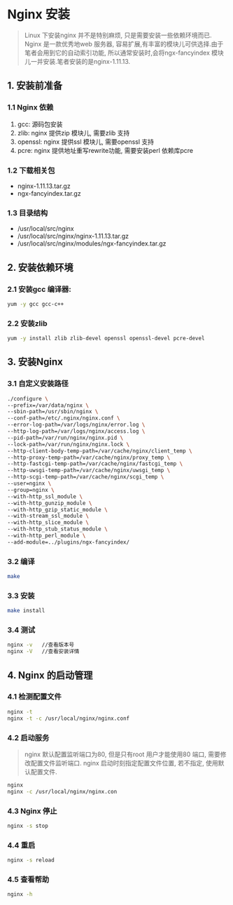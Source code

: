 # Nginx 安装

> Linux 下安装nginx 并不是特别麻烦, 只是需要安装一些依赖环境而已. Nginx 是一款优秀地web 服务器, 容易扩展,有丰富的模块儿可供选择.由于笔者会用到它的自动索引功能, 所以通常安装时,会将ngx-fancyindex 模块儿一并安装.笔者安装的是nginx-1.11.13.

## 1. 安装前准备

### 1.1 Nginx 依赖

1. gcc: 源码包安装  
2. zlib: nginx 提供zip 模块儿, 需要zlib 支持  
3. openssl: nginx 提供ssl 模块儿, 需要openssl 支持  
4. pcre: nginx 提供地址重写rewrite功能, 需要安装perl 依赖库pcre

### 1.2 下载相关包
* nginx-1.11.13.tar.gz
* ngx-fancyindex.tar.gz

### 1.3 目录结构
* /usr/local/src/nginx
* /usr/local/src/nginx/nginx-1.11.13.tar.gz
* /usr/local/src/nginx/modules/ngx-fancyindex.tar.gz


## 2. 安装依赖环境

### 2.1 安装gcc 编译器:

``` bash
yum -y gcc gcc-c++
```

### 2.2 安装zlib

``` bash
yum -y install zlib zlib-devel openssl openssl-devel pcre-devel
```

## 3. 安装Nginx

### 3.1 自定义安装路径

``` bash
./configure \
--prefix=/var/data/nginx \
--sbin-path=/usr/sbin/nginx \
--conf-path=/etc/.nginx/nginx.conf \
--error-log-path=/var/logs/nginx/error.log \
--http-log-path=/var/logs/nginx/access.log \
--pid-path=/var/run/nginx/nginx.pid \
--lock-path=/var/run/nginx/nginx.lock \
--http-client-body-temp-path=/var/cache/nginx/client_temp \
--http-proxy-temp-path=/var/cache/nginx/proxy_temp \
--http-fastcgi-temp-path=/var/cache/nginx/fastcgi_temp \
--http-uwsgi-temp-path=/var/cache/nginx/uwsgi_temp \
--http-scgi-temp-path=/var/cache/nginx/scgi_temp \
--user=nginx \
--group=nginx \
--with-http_ssl_module \
--with-http_gunzip_module \
--with-http_gzip_static_module \
--with-stream_ssl_module \
--with-http_slice_module \
--with-http_stub_status_module \
--with-http_perl_module \
--add-module=../plugins/ngx-fancyindex/
```

### 3.2 编译

``` bash
make 
```

### 3.3 安装

``` bash
make install
```

### 3.4 测试

``` bash
nginx -v   //查看版本号
nginx -V   //查看安装详情
```

## 4. Nginx 的启动管理

### 4.1 检测配置文件

``` bash
nginx -t
nginx -t -c /usr/local/nginx/nginx.conf
```

### 4.2 启动服务
> nginx 默认配置监听端口为80, 但是只有root 用户才能使用80 端口, 需要修改配置文件监听端口. nginx 启动时刻指定配置文件位置, 若不指定, 使用默认配置文件.

``` bash
nginx 
nginx -c /usr/local/nginx/nginx.con
```

### 4.3 Nginx 停止
 
``` bash
nginx -s stop
```

### 4.4 重启

``` bash
nginx -s reload
```

### 4.5 查看帮助

``` bash
nginx -h
```



